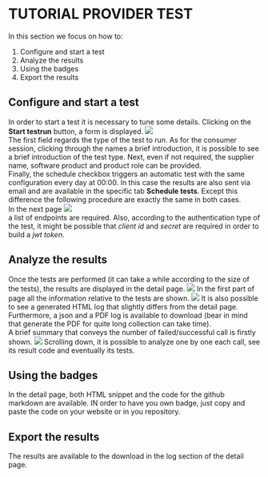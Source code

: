 # TUTORIAL PROVIDER TEST

In this section we focus on how to:
1. Configure and start a test
2. Analyze the results
3. Using the badges 
4. Export the results

## Configure and start a test
In order to start a test it is necessary to tune some details. Clicking on the **Start testrun** button, a form is displayed.
![](https://github.com/VNG-Realisatie/api-testvoorziening/tree/master/tutorials/images/providers_form.png)    
The first field regards the type of the test to run. As for the consumer session, clicking through the names a brief introduction, it is possible to see a brief introduction of the test type. Next, even if not required, the supplier name, software product and product role can be provided.   
Finally, the schedule checkbox triggers an automatic test with the same configuration every day at 00:00. In this case the results are also sent via email and are available in the specific tab **Schedule tests**. Except this difference the following procedure are exactly the same in both cases.  
In the next page
![](https://github.com/VNG-Realisatie/api-testvoorziening/tree/master/tutorials/images/providers_endpoints.png)  
a list of endpoints are required. Also, according to the authentication type of the test, it might be possible that *client id* and *secret* are required in order to build a *jwt token*.

## Analyze the results
Once the tests are performed (it can take a while according to the size of the tests), the results are displayed in the detail page.
![](https://github.com/VNG-Realisatie/api-testvoorziening/tree/master/tutorials/images/providers_results.png) 
In the first part of page all the information relative to the tests are shown.
![](https://github.com/VNG-Realisatie/api-testvoorziening/tree/master/tutorials/images/providers_summary.png) 
It is also possible to see a generated HTML log that slightly differs from the detail page. Furthermore, a json and a PDF log is available to download (bear in mind that generate the PDF for quite long collection can take time).  
A brief summary that conveys the number of failed/successful call is firstly shown.
![](https://github.com/VNG-Realisatie/api-testvoorziening/tree/master/tutorials/images/providers_calls_summart.png) 
Scrolling down, it is possible to analyze one by one each call, see its result code and eventually its tests.


## Using the badges
In the detail page, both HTML snippet and the code for the github markdown are available. IN order to have you own badge, just copy and paste the code on your website or in you repository.

## Export the results
The results are available to the download in the log section of the detail page.
